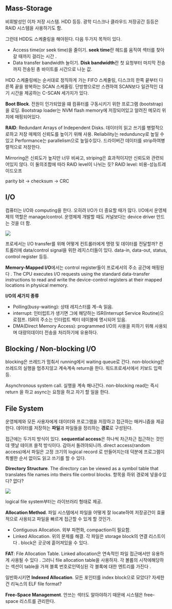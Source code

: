 
## Mass-Storage

비휘발성인 이차 저장 시스템. HDD 등등. 광학 디스크나 클라우드 저장공간 등등은 RAID 시스템을 사용하기도 함.

그런데 HDD도 스케줄링을 해야된다. 다음 두가지 목적이 있다.

- Access time(or seek time)을 줄이기. **seek time**란 헤드를 움직여 섹터를 찾아갈 때까지 걸리는 시간 .
- Data transfer bandwidth 늘이기. **Disk bandwidth**란 첫 요청부터 마지막 전송까지 전송된 총 바이트를 시간으로 나눈 값.

HDD 스케줄링에는 순서대로 정직하게 가는 FIFO 스케줄링, 디스크의 한쪽 끝부터 다른쪽 끝을 왕복하는 SCAN 스케줄링. 단방향으로만 스캔하여 SCAN보다 일관적인 대기 시간을 제공하는 C-SCAN 세가지가 있다.

**Boot Block**. 전원이 인가되었을 떄 컴퓨터를 구동시키기 위한 프로그램 (bootstrap)을 로딩. Bootstrap loader는 NVM flash memory에 저장되어있고 알려진 메모리 위치에 매핑되어있다.

**RAID**: Redundant Arrays of Independent Disks. 데이터의 읽고 쓰기를 병렬적으로하고 저장 매체의 신뢰도를 높이기 위해 사용. Reliability는 redunduncy로 높일 수있고 Performance는 parallelism으로 높일수있다. 드라이버간 데이터를 strip하여병렬적으로 저장한다.

Mirroring은 신뢰도가 높지만 너무 비싸고, striping은 효과적이지만 신뢰도와 관련되어있지 않다. 이 둘의조합에 따라 RAID level이 나뉘는 듯? RAID level: 비용-성능트레이드오프

parity bit -> checksum -> CRC

## I/O

컴퓨터는 I/O와 computing을 한다. 오히려 I/O가 더 중요할 때가 많다. I/O에서 운영체제의 역할은 manage/control. 운영체제 개발할 때도 커널보다는 device driver 만드는 것을 더 함.

![](PC_bus.png)

프로세서는 I/O transfer를 위해 어떻게 컨트롤러에게 명령 및 데이터를 전달할까? 컨트롤러에 data/control signal을 위한 레지스터들이 있다. data-in, data-out, status, control register 등등.

**Memory-Mapped I/O**에서는 control register들이 프로세서의 주소 공간에 매핑된다 . The CPU executes I/O requests using the standard data-transfer instructions to read and write the device-control registers at their mapped locations in physical memory.

**I/O의 세가지 종류**

- Polling(busy-waiting): 상태 레지스터를 계-속 읽음.
- interrupt: 인터럽트가 생기면 그에 해당하는 ISR(Interrupt Service Routine)으로점프. ISR의 주소는 인터럽트 벡터 테이블에 명시되어 있음.
- DMA(Direct Memory Access): programmed I/O의 사용을 피하기 위해 사용되며 대량의데이터 전송을 처리하기에 유용하다.

## Blocking / Non-blocking I/O

blocking은 쓰레드가 멈춰서 running에서 waiting queue로 간다. non-blocking은 쓰레드의 실행을 멈추지않고 계속계속 return을 한다. 워드프로세서에서 키보드 입력 등.

Asynchronous system call. 실행을 계속 해나간다. non-blocking read는 즉시 return 을 하고 async는 요청을 하고 자기 할 일을 한다.

## File System

운영체제와 모든 사용자에게 데이터와 프로그램을 저장하고 접근하는 매커니즘을 제공한다. 데이터를 저장하는 **파일**과 파일들을 정리하는 **경로**로 구성된다.

접근에는 두가지 방식이 있다. **sequential access**은 하나씩 차근차근 접근하는 것인데 옛날 테이프 쓸적 방식이다. 감아서 돌려야되니까. direct access(random access)에서 파일은 고정 크기의 logical record 로 만들어지는데 덕분에 프로그램이특별한 순서 없이도 읽고 쓰기를 할 수 있다.

**Directory Structure**. The directory can be viewed as a symbol table that translates file names into theirs file control blocks. 항목을 하위 경로에 넣을수있다? 없다?

![](layered_file_system.png)

logical file system부터는 라이브러리 형태로 제공.

**Allocation Method**. 파일 시스템에서 파일을 어떻게 잘 locate하여 저장공간이 효율적으로 사용되고 파일을 빠르게 접근할 수 있게 할 것인가.

- Contiguous Allocation. 외부 파편화, compaction이 필요함.
- Linked Allocation. 위의 문제를 해결. 각 파일은 storage block의 연결 리스트이다 . block은 곳곳에 흩어져있을 수 있다.

**FAT**: File Allocation Table. Linked allocation은 연속적인 파일 접근에서만 유용하게 사용될 수 있다 . 그러니 file allocation table을 사용하자. 각 볼륨의 시작에해당하는 섹션이 table을 가져 블록 번호로인덱싱된 각 블록에 대한 엔트리를 가진다 .

일반화시키면 **Indexed Allocation**. 모든 포인터를 index block으로 모았다? 자세한건 리눅스의 ELF file format?

**Free-Space Management**. 안쓰는 섹터도 알아야하기 때문에 시스템은 free-space 리스트를 관리한다.
